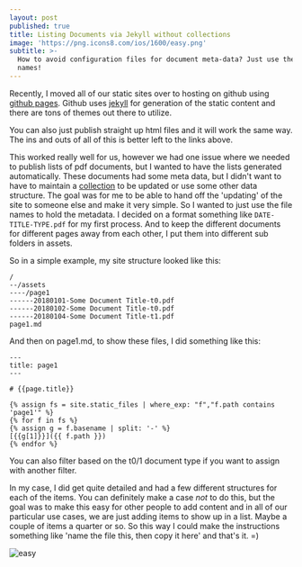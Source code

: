 ```yaml
---
layout: post
published: true
title: Listing Documents via Jekyll without collections
image: 'https://png.icons8.com/ios/1600/easy.png'
subtitle: >-
  How to avoid configuration files for document meta-data? Just use the file
  names!
---
```

Recently, I moved all of our static sites over to hosting on github using [github pages](https://pages.github.com/). Github uses [jekyll](https://jekyllrb.com/docs/home/) for generation of the static content and there are tons of themes out there to utilize.

You can also just publish straight up html files and it will work the same way. The ins and outs of all of this is better left to the links above.

This worked really well for us, however we had one issue where we needed to publish lists of pdf documents, but I wanted to have the lists generated automatically. These documents had some meta data, but I didn't want to have to maintain a [collection](https://jekyllrb.com/docs/collections/) to be updated or use some other data structure. The goal was for me to be able to hand off the 'updating' of the site to someone else and make it very simple. So I wanted to just use the file names to hold the metadata. I decided on a format something like `DATE-TITLE-TYPE.pdf` for my first process. And to keep the different documents for different pages away from each other, I put them into different sub folders in assets.

So in a simple example, my site structure looked like this:
```
/
--/assets
----/page1
------20180101-Some Document Title-t0.pdf
------20180102-Some Document Title-t0.pdf
------20180104-Some Document Title-t1.pdf
page1.md
```

And then on page1.md, to show these files, I did something like this:

```
---
title: page1
---

# {{page.title}}

{% assign fs = site.static_files | where_exp: "f","f.path contains 'page1'" %}
{% for f in fs %}
{% assign g = f.basename | split: '-' %}
[{{g[1]}}]({{ f.path }})
{% endfor %}

```

You can also filter based on the t0/1 document type if you want to assign with another filter.

In my case, I did get quite detailed and had a few different structures for each of the items. You can definitely make a case *not* to do this, but the goal was to make this easy for other people to add content and in all of our particular use cases, we are just adding items to show up in a list. Maybe a couple of items a quarter or so. So this way I could make the instructions something like 'name the file this, then copy it here' and that's it. =)

![easy](https://static1.squarespace.com/static/564e0683e4b094eaa9d90b4b/t/58ee95a9f7e0abff4db166fb/1492030892939/)